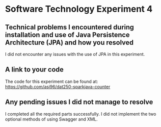 # Software Technology Experiment 4 #

## Technical problems I encountered during installation and use of Java Persistence Architecture (JPA) and how you resolved ##
I did not encounter any issues with the use of JPA in this experiment.

## A link to your code ##
The code for this experiment can be found at: https://github.com/asi96/dat250-sparkjava-counter

## Any pending issues I did not manage to resolve ##
I completed all the required parts successfully. I did not implement the two optional methods of using Swagger and XML.
